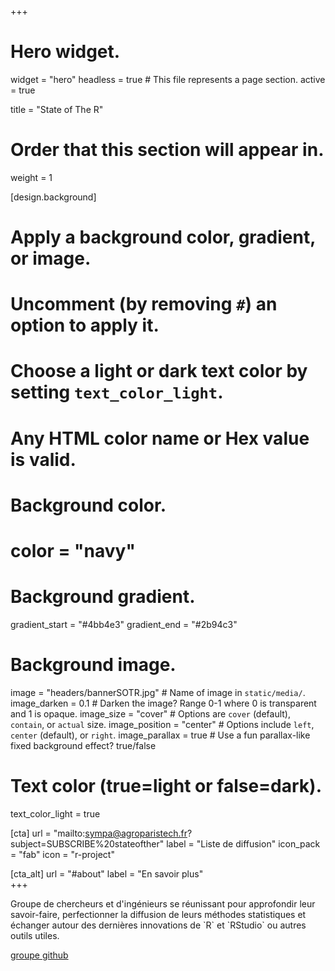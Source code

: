 +++
# Hero widget.
widget = "hero"
headless = true  # This file represents a page section.
active = true

title = "State of The R"

# Order that this section will appear in.
weight = 1

[design.background]
  # Apply a background color, gradient, or image.
  # Uncomment (by removing `#`) an option to apply it.
  # Choose a light or dark text color by setting `text_color_light`.
  # Any HTML color name or Hex value is valid.

  # Background color.
  # color = "navy"
  
  # Background gradient.
  gradient_start = "#4bb4e3"
  gradient_end = "#2b94c3"
  
  # Background image.
  image = "headers/bannerSOTR.jpg"  # Name of image in `static/media/`.
  image_darken = 0.1  # Darken the image? Range 0-1 where 0 is transparent and 1 is opaque.
  image_size = "cover"  #  Options are `cover` (default), `contain`, or `actual` size.
  image_position = "center"  # Options include `left`, `center` (default), or `right`.
  image_parallax = true  # Use a fun parallax-like fixed background effect? true/false
  
  # Text color (true=light or false=dark).
  text_color_light = true

[cta]
  url = "mailto:sympa@agroparistech.fr?subject=SUBSCRIBE%20stateofther"
  label = "Liste de diffusion"
  icon_pack = "fab"
  icon = "r-project"

[cta_alt]
  url = "#about"
  label = "En savoir plus"  
+++

<span style="text-shadow: none;">
Groupe de chercheurs et d'ingénieurs se réunissant pour approfondir leur savoir-faire, perfectionner la diffusion de leurs méthodes statistiques et échanger autour des dernières innovations de `R` et `RStudio` ou autres outils utiles.</span>

<a href="http://www.github.com/StateOftheR" class="github-button"><script async defer src="https://buttons.github.io/buttons.js"></script> groupe github</a> 
